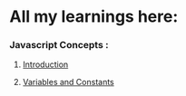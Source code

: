 # All my learnings here: 

### Javascript Concepts : 
1. [Introduction](https://github.com/Roshanpaudel111/Learnings/blob/main/JavaScript/01.Introduction.md)

2. [Variables and Constants](https://github.com/Roshanpaudel111/Learnings/blob/main/JavaScript/02.Variables.md)

